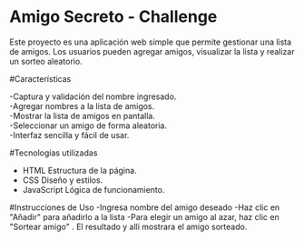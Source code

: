 # Amigo Secreto - Challenge

Este proyecto es una aplicación web simple que permite gestionar una lista de amigos. Los usuarios pueden agregar amigos, visualizar la lista y realizar un sorteo aleatorio.

#Características

-Captura y validación del nombre ingresado.  
-Agregar nombres a la lista de amigos.  
-Mostrar la lista de amigos en pantalla.  
-Seleccionar un amigo de forma aleatoria.  
-Interfaz sencilla y fácil de usar.

#Tecnologías utilizadas

- HTML Estructura de la página.  
- CSS  Diseño y estilos.  
- JavaScript Lógica de funcionamiento.  

#Instrucciones de Uso
-Ingresa nombre del amigo deseado
-Haz clic en "Añadir" para añadirlo a la lista
-Para elegir un amigo al azar, haz clic en "Sortear amigo" .
El resultado y alli mostrara el amigo sorteado.
